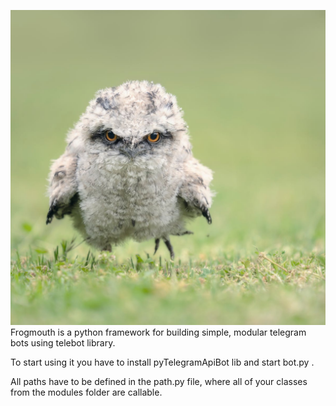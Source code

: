 ![frogmouth](resources/img/frogmouth.jpg)  
Frogmouth is a python framework for building simple, modular telegram bots using telebot library.

To start using it you have to install pyTelegramApiBot lib and start bot.py .

All paths have to be defined in the path.py file, where all of your classes from the modules folder are callable.
